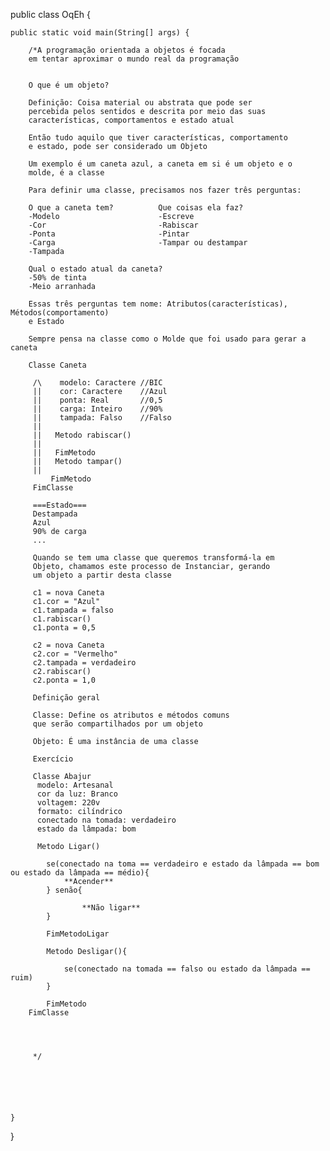 public class OqEh {

    public static void main(String[] args) {
      
        /*A programação orientada a objetos é focada
        em tentar aproximar o mundo real da programação
        
        
        O que é um objeto?
        
        Definição: Coisa material ou abstrata que pode ser
        percebida pelos sentidos e descrita por meio das suas
        características, comportamentos e estado atual
        
        Então tudo aquilo que tiver características, comportamento
        e estado, pode ser considerado um Objeto
        
        Um exemplo é um caneta azul, a caneta em si é um objeto e o
        molde, é a classe
        
        Para definir uma classe, precisamos nos fazer três perguntas:
        
        O que a caneta tem?          Que coisas ela faz?
        -Modelo                      -Escreve
        -Cor                         -Rabiscar
        -Ponta                       -Pintar
        -Carga                       -Tampar ou destampar
        -Tampada

        Qual o estado atual da caneta?
        -50% de tinta
        -Meio arranhada

        Essas três perguntas tem nome: Atributos(características), Métodos(comportamento) 
        e Estado 

        Sempre pensa na classe como o Molde que foi usado para gerar a caneta

        Classe Caneta
        
         /\    modelo: Caractere //BIC 
         ||    cor: Caractere    //Azul
         ||    ponta: Real       //0,5
         ||    carga: Inteiro    //90%
         ||    tampada: Falso    //Falso
         ||
         ||   Metodo rabiscar()      
         ||
         ||   FimMetodo
         ||   Metodo tampar()
         ||
             FimMetodo
         FimClasse

         ===Estado===
         Destampada
         Azul
         90% de carga
         ...
 
         Quando se tem uma classe que queremos transformá-la em 
         Objeto, chamamos este processo de Instanciar, gerando 
         um objeto a partir desta classe
         
         c1 = nova Caneta
         c1.cor = "Azul"
         c1.tampada = falso
         c1.rabiscar()
         c1.ponta = 0,5

         c2 = nova Caneta
         c2.cor = "Vermelho"
         c2.tampada = verdadeiro
         c2.rabiscar()
         c2.ponta = 1,0

         Definição geral

         Classe: Define os atributos e métodos comuns 
         que serão compartilhados por um objeto

         Objeto: É uma instância de uma classe 

         Exercício

         Classe Abajur
          modelo: Artesanal
          cor da luz: Branco
          voltagem: 220v
          formato: cilíndrico
          conectado na tomada: verdadeiro
          estado da lâmpada: bom

          Metodo Ligar()
           
            se(conectado na toma == verdadeiro e estado da lâmpada == bom ou estado da lâmpada == médio){
                **Acender**
            } senão{

                    **Não ligar**
            }
            
            FimMetodoLigar

            Metodo Desligar(){

                se(conectado na tomada == falso ou estado da lâmpada == ruim)
            }

            FimMetodo
        FimClasse




         */       






    }
    
}
